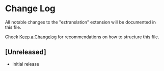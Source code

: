 # Change Log

All notable changes to the "eztranslation" extension will be documented in this file.

Check [Keep a Changelog](http://keepachangelog.com/) for recommendations on how to structure this file.

## [Unreleased]

- Initial release